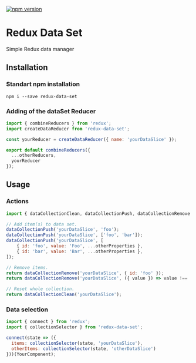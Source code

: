 [![npm version](https://badge.fury.io/js/redux-data-set.svg)](https://badge.fury.io/js/redux-data-set)

# Redux Data Set
Simple Redux data manager

## Installation

### Standart npm installation

```
npm i --save redux-data-set
```

### Adding of the dataSet Reducer

```javascript
import { combineReducers } from 'redux';
import createDataReducer from 'redux-data-set';

const yourReducer = createDataReducer({ name: 'yourDataSlice' });

export default combineReducers({
  ...otherReducers,
  yourReducer
});
```

## Usage

### Actions

```javascript
import { dataCollectionClean, dataCollectionPush, dataCollectionRemove } from 'redux-data-set';

// Add item(s) to data set.
dataCollectionPush('yourDataSlice', 'foo');
dataCollectionPush('yourDataSlice', ['foo', 'bar']);
dataCollectionPush('yourDataSlice', [
    { id: 'foo', value: 'Foo', ...otherProperties },
    { id: 'bar', value: 'Bar', ...otherProperties },
]);

// Remove items.
return dataCollectionRemove('yourDataSlice', { id: 'foo' });
return dataCollectionRemove('yourDataSlice', ({ value }) => value !== 'Bar' && value.length > 3);

// Reset whole collection.
return dataCollectionClean('yourDataSlice');
```

### Data selection

```javascript
import { connect } from 'redux';
import { collectionSelector } from 'redux-data-set';

connect(state => ({
  items: collectionSelector(state, 'yourDataSlice'),
  otherItems: collectionSelector(state, 'otherDataSlice')
}))(YourComponent);
